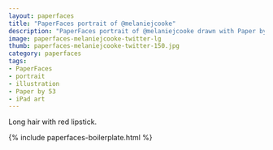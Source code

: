 ```yaml
---
layout: paperfaces
title: "PaperFaces portrait of @melaniejcooke"
description: "PaperFaces portrait of @melaniejcooke drawn with Paper by 53 on an iPad."
image: paperfaces-melaniejcooke-twitter-lg
thumb: paperfaces-melaniejcooke-twitter-150.jpg
category: paperfaces
tags: 
- PaperFaces
- portrait
- illustration
- Paper by 53
- iPad art
---
```


Long hair with red lipstick.

{% include paperfaces-boilerplate.html %}
